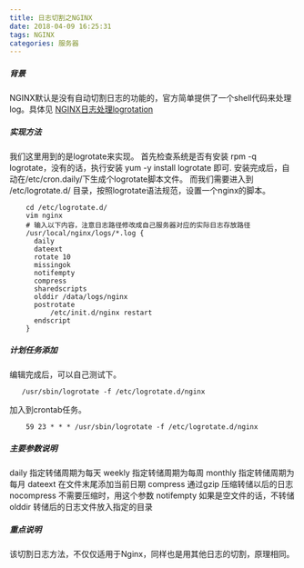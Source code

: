 ```yaml
---
title: 日志切割之NGINX
date: 2018-04-09 16:25:31
tags: NGINX
categories: 服务器
---
```

##### 背景 #####
NGINX默认是没有自动切割日志的功能的，官方简单提供了一个shell代码来处理log。具体见 [NGINX日志处理logrotation](https://www.nginx.com/resources/wiki/start/topics/examples/logrotation/)

#####  实现方法 #####
我们这里用到的是logrotate来实现。
首先检查系统是否有安装 rpm -q logrotate，没有的话，执行安装 yum -y install logrotate 即可.
安装完成后，自动在/etc/cron.daily/下生成个logrotate脚本文件。
而我们需要进入到 /etc/logrotate.d/ 目录，按照logrotate语法规范，设置一个nginx的脚本。
```shell
    cd /etc/logrotate.d/
    vim nginx
    # 输入以下内容，注意日志路径修改成自己服务器对应的实际日志存放路径
    /usr/local/nginx/logs/*.log {
      daily
      dateext
      rotate 10
      missingok
      notifempty
      compress
      sharedscripts
      olddir /data/logs/nginx
      postrotate
          /etc/init.d/nginx restart
      endscript
    }
```
<!--more-->
##### 计划任务添加  #####
编辑完成后，可以自己测试下。
```shell
   /usr/sbin/logrotate -f /etc/logrotate.d/nginx
```
加入到crontab任务。
```shell
    59 23 * * * /usr/sbin/logrotate -f /etc/logrotate.d/nginx
```
##### 主要参数说明 #####
daily 指定转储周期为每天
weekly 指定转储周期为每周
monthly 指定转储周期为每月
dateext 在文件末尾添加当前日期
compress 通过gzip 压缩转储以后的日志
nocompress 不需要压缩时，用这个参数
notifempty 如果是空文件的话，不转储
olddir 转储后的日志文件放入指定的目录

##### 重点说明 #####
该切割日志方法，不仅仅适用于Nginx，同样也是用其他日志的切割，原理相同。
